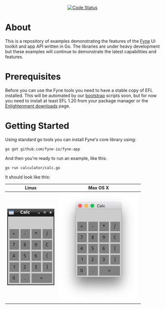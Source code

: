<p align="center">
  <a href="https://goreportcard.com/report/github.com/fyne-io/examples"><img src="https://goreportcard.com/badge/github.com/fyne-io/examples" alt="Code Status" /></a>
</p>

# About

This is a repository of examples demonstrating the features of the 
[Fyne](http://fyne.io) UI toolkit and app API written in Go.
The libraries are under heavy development but these examples will continue
to demonstrate the latest capabilities and features.

# Prerequisites

Before you can use the Fyne tools you need to have a stable copy of EFL installed. This will be automated by our [bootstrap](https://github.com/fyne-io/bootstrap/) scripts soon, but for now you need to install at least EFL 1.20 from your package manager or the [Enlightenment downloads](https://download.enlightenment.org/rel/libs/efl/) page.

# Getting Started

Using standard go tools you can install Fyne's core library using:

    go get github.com/fyne-io/fyne-app

And then you're ready to run an example, like this:

    go run calculator/calc.go

It should look like this:

| Linux | Max OS X |
|:-----:|:--------:|
| ![Calculator on Linux](img/calc.png) | ![Calculator on OS X](img/calc-osx.png) |
